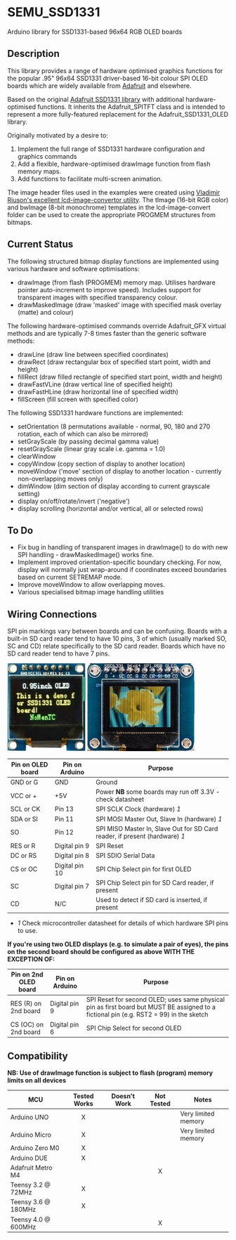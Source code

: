 # SEMU\_SSD1331

Arduino library for SSD1331-based 96x64 RGB OLED boards

## Description

This library provides a range of hardware optimised graphics functions for the popular .95" 96x64 SSD1331 driver-based 16-bit 
colour SPI OLED boards which are widely available from [Adafruit](https://www.adafruit.com/product/684) and elsewhere.  

Based on the original [Adafruit SSD1331 library](https://github.com/adafruit/Adafruit-SSD1331-OLED-Driver-Library-for-Arduino) with additional hardware-optimised functions. 
It inherits the Adafruit_SPITFT class and is intended to represent a more fully-featured replacement for the Adafruit_SSD1331_OLED library.

Originally motivated by a desire to: 
1. Implement the full range of SSD1331 hardware configuration and graphics commands
2. Add a flexible, hardware-optimised drawImage function from flash memory maps.
3. Add functions to facilitate multi-screen animation.

The image header files used in the examples were created using [Vladimir Riuson's excellent lcd-image-convertor utility](https://github.com/riuson/lcd-image-converter). 
The tImage (16-bit RGB color) and bwImage (8-bit monochrome) templates in the lcd-image-convert folder can be used to create the appropriate PROGMEM structures from bitmaps.

## Current Status

The following structured bitmap display functions are implemented using various hardware and software optimisations:
* drawImage (from flash (PROGMEM) memory map. Utilises hardware pointer auto-increment to improve speed). Includes support for transparent images
with specified transparency colour.
* drawMaskedImage (draw 'masked' image with specified mask overlay (matte) and colour)

The following hardware-optimised commands override Adafruit_GFX virtual methods and are typically 7-8 times faster than the generic software methods:
* drawLine (draw line between specified coordinates)
* drawRect (draw rectangular box of specified start point, width and height)
* fillRect (draw filled rectangle of specified start point, width and height)
* drawFastVLine (draw vertical line of specified height)
* drawFastHLine (draw horizontal line of specified width)
* fillScreen (fill screen with specified color)

The following SSD1331 hardware functions are implemented:
* setOrientation (8 permutations available - normal, 90, 180 and 270 rotation, each of which can also be mirrored)
* setGrayScale (by passing decimal gamma value)
* resetGrayScale (linear gray scale i.e. gamma = 1.0)
* clearWindow
* copyWindow (copy section of display to another location)
* moveWindow ('move' section of display to another location - currently non-overlapping moves only)
* dimWindow (dim section of display according to current grayscale setting)
* display on/off/rotate/invert ('negative')
* display scrolling (horizontal and/or vertical, all or selected rows)

## To Do

* Fix bug in handling of transparent images in drawImage() to do with new SPI handling - drawMaskedImage() works fine.
* Implement improved orientation-specific boundary checking. For now, display will normally just wrap-around if coordinates exceed boundaries based on current SETREMAP mode.
* Improve moveWindow to allow overlapping moves.
* Various specialised bitmap image handling utilities

## Wiring Connections

<!-- START WIRING TABLE -->

SPI pin markings vary between boards and can be confusing. Boards with a built-in SD card reader tend to have 10 pins, 3 of which (usually marked SO, 
SC and CD) relate specifically to the SD card reader. Boards which have no SD card reader tend to have 7 pins.

![oled_noSDreader](/OLED_type1.jpg) ![oled_withSDreader](/OLED_type2.jpg)

Pin on OLED board       | Pin on Arduino | Purpose
----------------------- | -------------- | ------------------------------------------------------ 
GND or G                | GND            | Ground
VCC or \+               | +5V            | Power **NB** some boards may run off 3.3V - check datasheet
SCL or CK               | Pin 13         | SPI SCLK Clock (hardware) *1*
SDA or SI               | Pin 11         | SPI MOSI Master Out, Slave In (hardware) *1*
SO                      | Pin 12         | SPI MISO Master In, Slave Out for SD Card reader, if present (hardware) *1*
RES or R                | Digital pin 9  | SPI Reset 
DC or RS                | Digital pin 8  | SPI SDIO Serial Data
CS or OC                | Digital pin 10 | SPI Chip Select pin for first OLED
SC                      | Digital pin 7  | SPI Chip Select pin for SD Card reader, if present
CD                      | N/C            | Used to detect if SD card is inserted, if present

* *1* Check microcontroller datasheet for details of which hardware SPI pins to use.

**If you're using two OLED displays (e.g. to simulate a pair of eyes), the pins on the second board should be configured as above WITH THE EXCEPTION OF:**

Pin on 2nd OLED board   | Pin on Arduino | Purpose
----------------------- | -------------- | ------------------------------------------------------ 
RES (R) on 2nd board    | Digital pin 9  | SPI Reset for second OLED; uses same physical pin as first board but MUST BE assigned to a fictional pin (e.g. RST2 = 99) in the sketch
CS (OC) on 2nd board    | Digital pin 6  | SPI Chip Select for second OLED

<!-- END WIRING TABLE -->

<!-- START COMPATIBILITY TABLE -->

## Compatibility

**NB: Use of drawImage function is subject to flash (program) memory limits on all devices**

MCU                 | Tested Works | Doesn't Work | Not Tested  | Notes
------------------- | :----------: | :----------: | :---------: | --------------------
Arduino UNO         |      X       |              |             | Very limited memory
Arduino Micro       |      X       |              |             | Very limited memory
Arduino Zero M0     |      X       |              |             | 
Arduino DUE         |      X       |              |             | 
Adafruit Metro M4   |              |       	      |     X       |
Teensy 3.2 @ 72MHz  |      X       |              |             | 
Teensy 3.6 @ 180MHz |      X       |              |             |
Teensy 4.0 @ 600MHz |              |              |     X       |

<!-- END COMPATIBILITY TABLE -->
